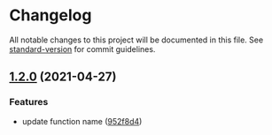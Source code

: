 # Changelog

All notable changes to this project will be documented in this file. See [standard-version](https://github.com/conventional-changelog/standard-version) for commit guidelines.

## [1.2.0](https://github.com/wwwx/url-params/compare/v1.1.2...v1.2.0) (2021-04-27)


### Features

* update function name ([952f8d4](https://github.com/wwwx/url-params/commit/952f8d4a5e8eced5a45c29f473234cd71c62d084))
